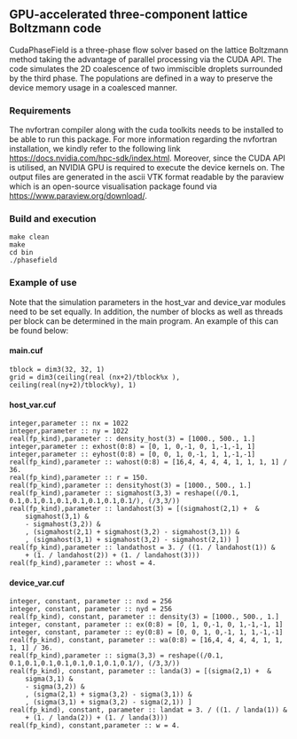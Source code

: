 ## GPU-accelerated three-component lattice Boltzmann code
CudaPhaseField is a three-phase flow solver based on the lattice Boltzmann method
taking the advantage of parallel processing via the CUDA API. The code simulates
the 2D coalescence of two immiscible droplets surrounded by the third phase. The
populations are defined in a way to preserve the device memory usage in a coalesced
manner. 	
### Requirements
The nvfortran compiler along with the cuda toolkits needs to be installed to be able to run this package. For more information regarding the nvfortran installation, we kindly refer to the following link <https://docs.nvidia.com/hpc-sdk/index.html>. Moreover, since the CUDA API is utilised, an NVIDIA GPU is required to execute the device kernels on. The output files are generated in the ascii VTK format readable by the paraview which is an open-source visualisation package found via <https://www.paraview.org/download/>.
### Build and execution
    make clean
    make
    cd bin
    ./phasefield
### Example of use
Note that the simulation parameters in the host_var and device_var modules need to be set equally. In addition, the number of blocks as well as threads per block can be determined in the main program. An example of this can be found below:
#### main.cuf
    tblock = dim3(32, 32, 1) 
	grid = dim3(ceiling(real (nx+2)/tblock%x ), ceiling(real(ny+2)/tblock%y), 1)
#### host_var.cuf
    integer,parameter :: nx = 1022
    integer,parameter :: ny = 1022
	real(fp_kind),parameter :: density_host(3) = [1000., 500., 1.]
	integer,parameter :: exhost(0:8) = [0, 1, 0,-1, 0, 1,-1,-1, 1]
    integer,parameter :: eyhost(0:8) = [0, 0, 1, 0,-1, 1, 1,-1,-1]
    real(fp_kind),parameter :: wahost(0:8) = [16,4, 4, 4, 4, 1, 1, 1, 1] / 36.
    real(fp_kind),parameter :: r = 150.
    real(fp_kind),parameter :: densityhost(3) = [1000., 500., 1.]
    real(fp_kind),parameter :: sigmahost(3,3) = reshape((/0.1, 0.1,0.1,0.1,0.1,0.1,0.1,0.1,0.1/), (/3,3/))
    real(fp_kind),parameter :: landahost(3) = [(sigmahost(2,1) +  &
        sigmahost(3,1) &
        - sigmahost(3,2)) &
        , (sigmahost(2,1) + sigmahost(3,2) - sigmahost(3,1)) &
        , (sigmahost(3,1) + sigmahost(3,2) - sigmahost(2,1)) ]
    real(fp_kind),parameter :: landathost = 3. / ((1. / landahost(1)) &
        + (1. / landahost(2)) + (1. / landahost(3)))
    real(fp_kind),parameter :: whost = 4.
#### device_var.cuf
    integer, constant, parameter :: nxd = 256
	integer, constant, parameter ::	nyd = 256
    real(fp_kind), constant, parameter :: density(3) = [1000., 500., 1.]
    integer, constant, parameter :: ex(0:8) = [0, 1, 0,-1, 0, 1,-1,-1, 1]
    integer, constant, parameter :: ey(0:8) = [0, 0, 1, 0,-1, 1, 1,-1,-1]
    real(fp_kind), constant, parameter :: wa(0:8) = [16,4, 4, 4, 4, 1, 1, 1, 1] / 36.
    real(fp_kind),parameter :: sigma(3,3) = reshape((/0.1, 0.1,0.1,0.1,0.1,0.1,0.1,0.1,0.1/), (/3,3/))
    real(fp_kind), constant, parameter :: landa(3) = [(sigma(2,1) +  &
        sigma(3,1) &
        - sigma(3,2)) &
        , (sigma(2,1) + sigma(3,2) - sigma(3,1)) &
        , (sigma(3,1) + sigma(3,2) - sigma(2,1)) ]
    real(fp_kind), constant, parameter :: landat = 3. / ((1. / landa(1)) &
        + (1. / landa(2)) + (1. / landa(3)))
    real(fp_kind), constant,parameter :: w = 4.
    


